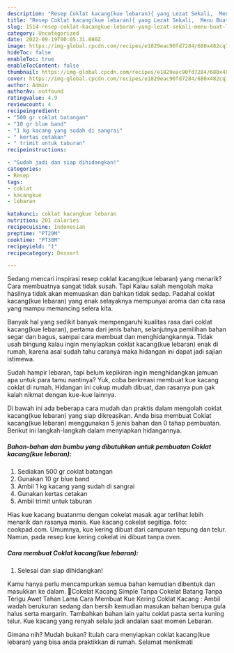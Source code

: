 ```yaml
---
description: "Resep Coklat kacang(kue lebaran){ yang Lezat Sekali,  Menu Buat lebaran"
title: "Resep Coklat kacang(kue lebaran){ yang Lezat Sekali,  Menu Buat lebaran"
slug: 1514-resep-coklat-kacangkue-lebaran-yang-lezat-sekali-menu-buat-lebaran
category: Uncategorized
date: 2022-09-19T00:05:31.080Z
image: https://img-global.cpcdn.com/recipes/e1829eac90fd7284/680x482cq70/coklat-kacangkue-lebaran-foto-resep-utama.jpg
hideToc: false
enableToc: true
enableTocContent: false
thumbnail: https://img-global.cpcdn.com/recipes/e1829eac90fd7284/680x482cq70/coklat-kacangkue-lebaran-foto-resep-utama.jpg
cover: https://img-global.cpcdn.com/recipes/e1829eac90fd7284/680x482cq70/coklat-kacangkue-lebaran-foto-resep-utama.jpg
author: Admin
authorAv: notfound
ratingvalue: 4.9
reviewcount: 4
recipeingredient:
- "500 gr coklat batangan"
- "10 gr blue band"
- "1 kg kacang yang sudah di sangrai"
- " kertas cetakan"
- " trimit untuk taburan"
recipeinstructions:

- "Sudah jadi dan siap dihidangkan!"
categories:
- Resep
tags:
- coklat
- kacangkue
- lebaran

katakunci: coklat kacangkue lebaran 
nutrition: 201 calories
recipecuisine: Indonesian
preptime: "PT29M"
cooktime: "PT30M"
recipeyield: "1"
recipecategory: Dessert

---
```



Sedang mencari inspirasi resep coklat kacang(kue lebaran) yang menarik? Cara membuatnya sangat tidak susah. Tapi Kalau salah mengolah maka hasilnya tidak akan memuaskan dan bahkan tidak sedap. Padahal coklat kacang(kue lebaran) yang enak selayaknya mempunyai aroma dan cita rasa yang mampu memancing selera kita.


Banyak hal yang sedikit banyak mempengaruhi kualitas rasa dari coklat kacang(kue lebaran), pertama dari jenis bahan, selanjutnya pemilihan bahan segar dan bagus, sampai cara membuat dan menghidangkannya. Tidak usah bingung kalau ingin menyiapkan coklat kacang(kue lebaran) enak di rumah, karena asal sudah tahu caranya maka hidangan ini dapat jadi sajian istimewa.

Sudah hampir lebaran, tapi belum kepikiran ingin menghidangkan jamuan apa untuk para tamu nantinya? Yuk, coba berkreasi membuat kue kacang coklat di rumah. Hidangan ini cukup mudah dibuat, dan rasanya pun gak kalah nikmat dengan kue-kue lainnya.


Di bawah ini ada beberapa cara mudah dan praktis dalam mengolah coklat kacang(kue lebaran) yang siap dikreasikan. Anda bisa membuat Coklat kacang(kue lebaran) menggunakan 5 jenis bahan dan 0 tahap pembuatan. Berikut ini langkah-langkah dalam menyiapkan hidangannya.

<!--inarticleads1-->

##### Bahan-bahan dan bumbu yang dibutuhkan untuk pembuatan Coklat kacang(kue lebaran):

1. Sediakan 500 gr coklat batangan
1. Gunakan 10 gr blue band
1. Ambil 1 kg kacang yang sudah di sangrai
1. Gunakan  kertas cetakan
1. Ambil  trimit untuk taburan


Hias kue kacang buatanmu dengan cokelat masak agar terlihat lebih menarik dan rasanya manis. Kue kacang cokelat segitiga. foto: cookpad.com. Umumnya, kue kering dibuat dari campuran tepung dan telur. Namun, pada resep kue kering cokelat ini dibuat tanpa oven. 

<!--inarticleads2-->

##### Cara membuat Coklat kacang(kue lebaran):


1. Selesai dan siap dihidangkan!

Kamu hanya perlu mencampurkan semua bahan kemudian dibentuk dan masukkan ke dalam. 🤍Cokelat Kacang Simple Tanpa Cokelat Batang Tanpa Terigu Awet Tahan Lama Cara Membuat Kue Kering Coklat Kacang : Ambil wadah berukuran sedang dan bersih kemudian masukan bahan berupa gula halus serta margarin. Tambahkan bahan lain yaitu coklat pasta serta kuning telur. Kue kacang yang renyah selalu jadi andalan saat momen Lebaran. 

Gimana nih? Mudah bukan? Itulah cara menyiapkan coklat kacang(kue lebaran) yang bisa anda praktikkan di rumah. Selamat menikmati
